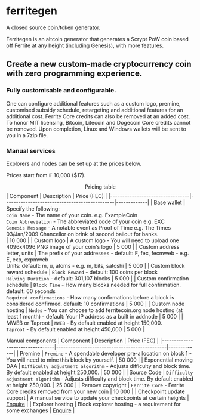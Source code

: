 # ferritegen
A closed source coin/token generator.

Ferritegen is an altcoin generator that generates a Scrypt PoW coin based off Ferrite at any height (including Genesis), with more features. 

## Create a new custom-made cryptocurrency coin with zero programming experience.

### Fully customisable and configurable. 
One can configure additional features such as a custom logo, premine, customised subsidy schedule, retargeting and additional features for an additional cost. 
Ferrite Core credits can also be removed at an added cost. To honor MIT licensing, Bitcoin, Litecoin and Dogecoin Core credits cannot be removed.
Upon completion, Linux and Windows wallets will be sent to you in a 7zip file.

### Manual services
Explorers and nodes can be set up at the prices below.


Prices start from 𝔽 10,000 ($17).

$$\text{Pricing table}$$
| Component                       | Description                                  | Price (FEC) |
|---------------------------------|----------------------------------------------|-------------|
| Base wallet                     | Specify the following: <br>`Coin Name` - The name of your coin. e.g. ExampleCoin<br>`Coin Abbreviation` - The abbreviated code of your coin e.g. EXC<br>`Genesis Message` - A notable event as Proof of Time e.g. The Times 03/Jan/2009 Chancellor on brink of second bailout for banks.<br> | 10 000 |
| Custom logo                     | A custom logo - You will need to upload one 4096x4096 PNG image of your coin's logo | 5 000 |
| Custom address letter, units    | The prefix of your addresses - default: F, fec, fecmweb - e.g. E, exp, expmweb<br> Units: default: m, u, atoms - e.g. m, bits, satoshi | 5 000 |
| Custom block reward schedule    | `Block Reward` - default: 100 coins per block<br>`Halving Duration` - default: 301,107 blocks | 5 000 |
| Custom confirmation schedule    | `Block Time` - How many blocks needed for full confirmation. default: 60 seconds<br>`Required comfirmations` - How many confirmations before a block is considered confirmed. default: 10 confirmations | 5 000 |
| Custom node hosting             | `Nodes` - You can choose to add ferritecoin.org node hosting (at least 1 month) - default: Your IP address as a built in addnode | 5 000 |
| MWEB or Taproot                 | `MWEB` - By default enabled at height 150,000.<br> `Taproot` - By default enabled at height 450,000 | 5 000 |

Manual components
| Component                       | Description                                  | Price (FEC) |
|---------------------------------|----------------------------------------------|-------------|
| Premine                         | `Premine` - A spendable developer pre-allocation on block 1 - You will need to mine this block by yourself. | 50 000 |
| Exponential moving DAA          | `Difficulty adjustment algorithm` - Adjusts difficulty and block time. By default enabled at height 250,000. | 50 000 |
| Source Code                     | `Difficulty adjustment algorithm` - Adjusts difficulty and block time. By default enabled at height 250,000. | 25 000 |
| Remove copyright                | `Ferrite Core` - Ferrite Core credits removed from your new coin | 10 000 |
| Checkpoint update support       | A manual service to update your checkpoints at certain heights | [Enquire](t.me/ferrite_core) | 
| Explorer hosting                | Block explorer hosting - a requirement for some exchanges | [Enquire](t.me/ferrite_core) |

